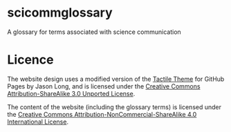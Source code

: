 # scicommglossary

A glossary for terms associated with science communication

# Licence

The website design uses a modified version of the [Tactile Theme](https://github.com/jasonlong/tactile-theme) for GitHub Pages by Jason Long, and is licensed under the [Creative Commons Attribution-ShareAlike 3.0 Unported License](http://creativecommons.org/licenses/by-sa/3.0/).

The content of the website (including the glossary terms) is licensed under the [Creative Commons Attribution-NonCommercial-ShareAlike 4.0 International License](http://creativecommons.org/licenses/by-nc-sa/4.0/).
